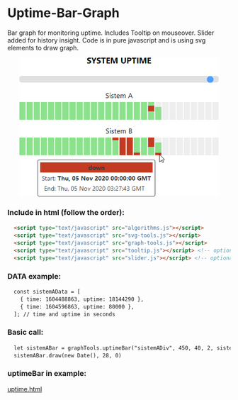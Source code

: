 # Uptime-Bar-Graph
Bar graph for monitoring uptime. Includes Tooltip on mouseover. Slider added for history insight. Code is in pure javascript and is using svg elements to draw graph.

<p align="center">
  <img src="https://github.com/ivanuci/Uptime-Bar-Graph/blob/main/uptime.png" alt="uptime.png">
</p>

### Include in html (follow the order):
```html
  <script type="text/javascript" src="algorithms.js"></script>
  <script type="text/javascript" src="svg-tools.js"></script>
  <script type="text/javascript" src="graph-tools.js"></script>
  <script type="text/javascript" src="tooltip.js"></script> <!-- optional -->
  <script type="text/javascript" src="slider.js"></script> <!-- optional -->
```


### DATA example:
```html
  const sistemAData = [
    { time: 1604488863, uptime: 18144290 },
    { time: 1604596863, uptime: 80000 },
  ]; // time and uptime in seconds
```

### Basic call:
```html
  let sistemABar = graphTools.uptimeBar("sistemADiv", 450, 40, 2, sistemAData, null)
  sistemABar.draw(new Date(), 28, 0)
```

### uptimeBar in example:
<a href="https://github.com/ivanuci/Uptime-Bar-Graph/blob/main/uptime.html">uptime.html</a>


